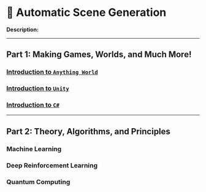 # 🌟 Automatic Scene Generation
**Description:**

---
## Part 1: Making Games, Worlds, and Much More!

### [Introduction to `Anything World`](aw/aw_tutorial.md)

### [Introduction to `Unity`](unity/unity_tutorial.md)
### [Introduction to `C#`](c#/c#_tutorial.md)

---
## Part 2: Theory, Algorithms, and Principles
### Machine Learning
### Deep Reinforcement Learning
### Quantum Computing
